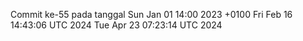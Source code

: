 Commit ke-55 pada tanggal Sun Jan 01 14:00 2023 +0100
Fri Feb 16 14:43:06 UTC 2024
Tue Apr 23 07:23:14 UTC 2024
